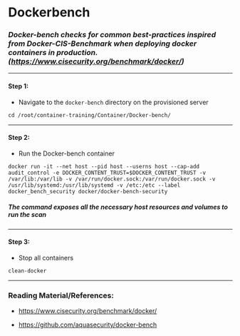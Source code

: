 # **Dockerbench**

### *Docker-bench checks for common best-practices inspired from Docker-CIS-Benchmark when deploying docker containers in production. (https://www.cisecurity.org/benchmark/docker/)*

-------

#### Step 1:

* Navigate to the `docker-bench` directory on the provisioned server

```commandline
cd /root/container-training/Container/Docker-bench/
```

-------

#### Step 2:

* Run the Docker-bench container

```commandline
docker run -it --net host --pid host --userns host --cap-add audit_control -e DOCKER_CONTENT_TRUST=$DOCKER_CONTENT_TRUST -v /var/lib:/var/lib -v /var/run/docker.sock:/var/run/docker.sock -v /usr/lib/systemd:/usr/lib/systemd -v /etc:/etc --label docker_bench_security docker/docker-bench-security
```

#####  **The command exposes all the necessary host resources and volumes to run the scan**

-------

#### Step 3:

* Stop all containers

```commandline
clean-docker
```

---------

### Reading Material/References:

* https://www.cisecurity.org/benchmark/docker/

* https://github.com/aquasecurity/docker-bench

